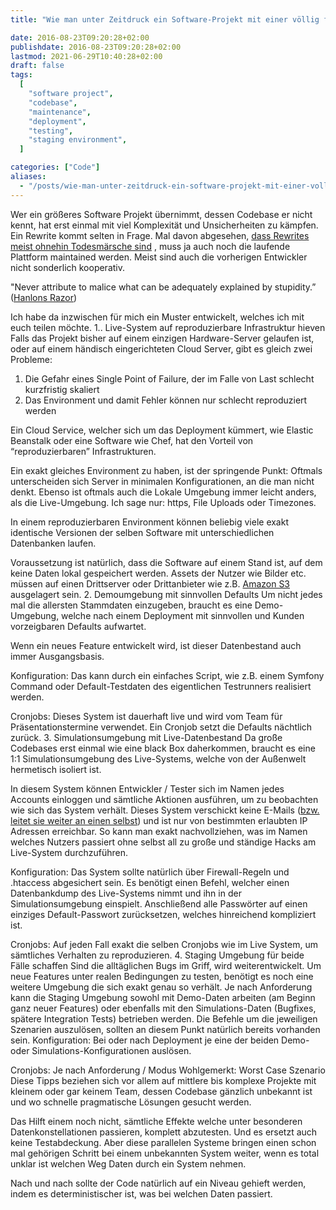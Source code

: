 ```yaml
---
title: "Wie man unter Zeitdruck ein Software-Projekt mit einer völlig fremden Codebase übernimmt und am Laufen hält."

date: 2016-08-23T09:20:28+02:00
publishdate: 2016-08-23T09:20:28+02:00
lastmod: 2021-06-29T10:40:28+02:00
draft: false
tags:
  [
    "software project",
    "codebase",
    "maintenance",
    "deployment",
    "testing",
    "staging environment",
  ]

categories: ["Code"]
aliases:
  - "/posts/wie-man-unter-zeitdruck-ein-software-projekt-mit-einer-vollig-fremden-codebase-ubernimmt-und-am-laufen-halt/"
---
```


Wer ein größeres Software Projekt übernimmt, dessen Codebase er nicht kennt, hat erst einmal mit viel Komplexität und Unsicherheiten zu kämpfen. Ein Rewrite kommt selten in Frage. Mal davon abgesehen, [dass Rewrites meist ohnehin Todesmärsche sind](http://chadfowler.com/2006/12/27/the-big-rewrite.html) , muss ja auch noch die laufende Plattform maintained werden. Meist sind auch die vorherigen Entwickler nicht sonderlich kooperativ.

"Never attribute to malice what can be adequately explained by stupidity.” ([Hanlons Razor](https://www.exceptionnotfound.net/fundamental-laws-of-software-development/))

Ich habe da inzwischen für mich ein Muster entwickelt, welches ich mit euch teilen möchte.
1.. Live-System auf reproduzierbare Infrastruktur hieven
Falls das Projekt bisher auf einem einzigen Hardware-Server gelaufen ist, oder auf einem händisch eingerichteten Cloud Server, gibt es gleich zwei Probleme:

1. Die Gefahr eines Single Point of Failure, der im Falle von Last schlecht kurzfristig skaliert
1. Das Environment und damit Fehler können nur schlecht reproduziert werden

Ein Cloud Service, welcher sich um das Deployment kümmert, wie Elastic Beanstalk oder eine Software wie Chef, hat den Vorteil von “reproduzierbaren” Infrastrukturen.

Ein exakt gleiches Environment zu haben, ist der springende Punkt: Oftmals unterscheiden sich Server in minimalen Konfigurationen, an die man nicht denkt. Ebenso ist oftmals auch die Lokale Umgebung immer leicht anders, als die Live-Umgebung. Ich sage nur: https, File Uploads oder Timezones.

In einem reproduzierbaren Environment können beliebig viele exakt identische Versionen der selben Software mit unterschiedlichen Datenbanken laufen.

Voraussetzung ist natürlich, dass die Software auf einem Stand ist, auf dem keine Daten lokal gespeichert werden. Assets der Nutzer wie Bilder etc. müssen auf einen Drittserver oder Drittanbieter wie z.B. [Amazon S3](https://aws.amazon.com/de/s3/) ausgelagert sein. 2. Demoumgebung mit sinnvollen Defaults
Um nicht jedes mal die allersten Stammdaten einzugeben, braucht es eine Demo-Umgebung, welche nach einem Deployment mit sinnvollen und Kunden vorzeigbaren Defaults aufwartet.

Wenn ein neues Feature entwickelt wird, ist dieser Datenbestand auch immer Ausgangsbasis.

Konfiguration:
Das kann durch ein einfaches Script, wie z.B. einem Symfony Command oder Default-Testdaten des eigentlichen Testrunners realisiert werden.

Cronjobs:
Dieses System ist dauerhaft live und wird vom Team für Präsentationstermine verwendet. Ein Cronjob setzt die Defaults nächtlich zurück. 3. Simulationsumgebung mit Live-Datenbestand
Da große Codebases erst einmal wie eine black Box daherkommen, braucht es eine 1:1 Simulationsumgebung des Live-Systems, welche von der Außenwelt hermetisch isoliert ist.

In diesem System können Entwickler / Tester sich im Namen jedes Accounts einloggen und sämtliche Aktionen ausführen, um zu beobachten wie sich das System verhält. Dieses System verschickt keine E-Mails ([bzw. leitet sie weiter an einen selbst](http://symfony.com/doc/current/email/dev_environment.html)) und ist nur von bestimmten erlaubten IP Adressen erreichbar. So kann man exakt nachvollziehen, was im Namen welches Nutzers passiert ohne selbst all zu große und ständige Hacks am Live-System durchzuführen.

Konfiguration:
Das System sollte natürlich über Firewall-Regeln und .htaccess abgesichert sein. Es benötigt einen Befehl, welcher einen Datenbankdump des Live-Systems nimmt und ihn in der Simulationsumgebung einspielt. Anschließend alle Passwörter auf einen einziges Default-Passwort zurücksetzen, welches hinreichend kompliziert ist.

Cronjobs:
Auf jeden Fall exakt die selben Cronjobs wie im Live System, um sämtliches Verhalten zu reproduzieren. 4. Staging Umgebung für beide Fälle schaffen
Sind die alltäglichen Bugs im Griff, wird weiterentwickelt. Um neue Features unter realen Bedingungen zu testen, benötigt es noch eine weitere Umgebung die sich exakt genau so verhält.
Je nach Anforderung kann die Staging Umgebung sowohl mit Demo-Daten arbeiten (am Beginn ganz neuer Features) oder ebenfalls mit den Simulations-Daten (Bugfixes, spätere Integration Tests) betrieben werden. Die Befehle um die jeweiligen Szenarien auszulösen, sollten an diesem Punkt natürlich bereits vorhanden sein.
Konfiguration:
Bei oder nach Deployment je eine der beiden Demo- oder Simulations-Konfigurationen auslösen.

Cronjobs:
Je nach Anforderung / Modus
Wohlgemerkt: Worst Case Szenario
Diese Tipps beziehen sich vor allem auf mittlere bis komplexe Projekte mit kleinem oder gar keinem Team, dessen Codebase gänzlich unbekannt ist und wo schnelle pragmatische Lösungen gesucht werden.

Das Hilft einem noch nicht, sämtliche Effekte welche unter besonderen Datenkonstellationen passieren, komplett abzutesten. Und es ersetzt auch keine Testabdeckung. Aber diese parallelen Systeme bringen einen schon mal gehörigen Schritt bei einem unbekannten System weiter, wenn es total unklar ist welchen Weg Daten durch ein System nehmen.

Nach und nach sollte der Code natürlich auf ein Niveau gehieft werden, indem es deterministischer ist, was bei welchen Daten passiert.
